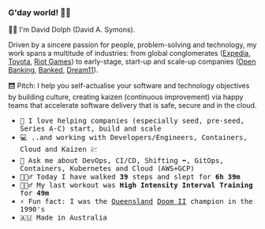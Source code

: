 ### G'day world! 👋🏼

👋🏼 I'm David Dolph (David A. Symons).

Driven by a sincere passion for people, problem-solving and technology, my work spans a multitude of industries: from global conglomerates ([Expedia](https://expediagroup.com/), [Toyota](https://www.toyota.com/), [Riot Games](https://www.riotgames.com/)) to early-stage, start-up and scale-up companies ([Open Banking](https://www.openbanking.org.uk/), [Banked](https://banked.com/), [Dream11](https://www.dream11.com/)).

🛗 Pitch: I help you self-actualise your software and technology objectives by building culture, creating kaizen (continuous improvement) via happy teams that accelerate software delivery that is safe, secure and in the cloud.

<p>

- <samp> 🚀 I love helping companies (especially seed, pre-seed, Series A-C) start, build and scale
- <samp> 💻 ..and working with Developers/Engineers, Containers, Cloud and Kaizen 💹 </samp><br>
- <samp> 💬 Ask me about DevOps, CI/CD, Shifting ⬅️, GitOps, Containers, Kubernetes and Cloud (AWS+GCP)
- <samp> 🚶🏼‍♂️ Today I have walked **39** steps and slept for **6h 39m** </samp><br>
- <samp> 🏋🏼‍♂️ My last workout was **High Intensity Interval Training** for **49m** </samp><br>
- <samp> ⚡ Fun fact: I was the [Queensland](https://en.wikipedia.org/wiki/Queensland) [Doom II](https://en.wikipedia.org/wiki/Doom_II) champion in the 1990's
- <samp> 🇦🇺 Made in Australia </samp><br> 
